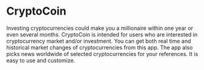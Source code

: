 # CryptoCoin

Investing cryptocurrencies could make you a millionaire within one year or even several months. CryptoCoin is intended for users who are interested in cryptocurrency market and/or investment. You can get both real time and historical market changes of cryptocurrencies from this app. The app also picks news worldwide of selected cryptocurrencies for your references. It is easy to use and customize. 
